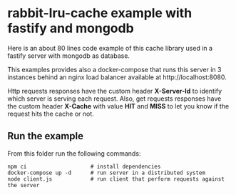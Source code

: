 # rabbit-lru-cache example with fastify and mongodb

Here is an about 80 lines code example of this cache library used in a fastify server with mongodb as database.

This examples provides also a docker-compose that runs this server in 3 instances behind an nginx load balancer available at http://localhost:8080.

Http requests responses have the custom header **X-Server-Id** to identify which server is serving each request. Also, get requests responses have the custom header **X-Cache** with value **HIT** and **MISS** to let you know if the request hits the cache or not.

## Run the example

From this folder run the following commands:

```
npm ci                    # install dependencies
docker-compose up -d      # run server in a distributed system
node client.js            # run client that perform requests against the server
```
